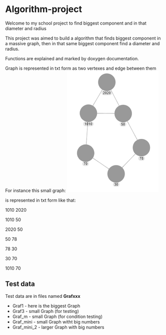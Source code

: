 # Algorithm-project
Welcome to my school project to find biggest component and in that diameter and radius

This project was aimed to build a algorithm that finds biggest component in a massive graph, then in that same biggest component find a diameter and radius.

Functions are explained and marked by doxygen documentation.

Graph is represented in txt form as two vertexes and edge between them
For instance this small graph:
![Screenshot](Graph_m.png)

is represented in txt form like that:

1010 2020

1010 50

2020 50

50 78

78 30

30 70

1010 70

## Test data
Test data are in files named **Grafxxx**
- Graf1 - here is the biggest Graph
- Graf3 - small Graph (for testing)
- Graf_m - small Graph (for condition testing)
- Graf_mini - small Graph witht big numbers
- Graf_mini_2 - larger Graph with big numbers
